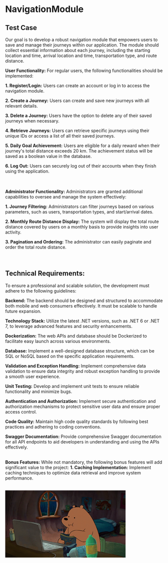 # NavigationModule

## Test Case
Our goal is to develop a robust navigation module that empowers users to save and manage their journeys within our application. The module should collect essential information about each journey, including the starting location and time, arrival location and time, transportation type, and route distance.

**User Functionality:** For regular users, the following functionalities should be implemented:

  **1. Register/Login:** Users can create an account or log in to access the navigation module.

  **2. Create a Journey:** Users can create and save new journeys with all relevant details.

  **3. Delete a Journey:** Users have the option to delete any of their saved journeys when necessary.

  **4. Retrieve Journeys:** Users can retrieve specific journeys using their unique IDs or access a list of all their saved journeys.

  **5. Daily Goal Achievement:** Users are eligible for a daily reward when their journey&#39;s total distance exceeds 20 km. The achievement status will be saved as a boolean value in the database.

  **6. Log Out:** Users can securely log out of their accounts when they finish using the application.
  <br /><br /><br />
  

**Administrator Functionality:** Administrators are granted additional capabilities to oversee and manage
the system effectively:

**1. Journey Filtering:** Administrators can filter journeys based on various parameters, such as users, transportation types, and start/arrival dates.

**2. Monthly Route Distance Display:** The system will display the total route distance covered by users on a monthly basis to provide insights into user activity.

**3. Pagination and Ordering:** The administrator can easily paginate and order the total route distance.<br /><br /><br />


## Technical Requirements:
To ensure a professional and scalable solution, the development must adhere to the following guidelines:

**Backend:** The backend should be designed and structured to accommodate both mobile and web consumers effectively. It must be scalable to handle future expansion.

**Technology Stack:** Utilize the latest .NET versions, such as .NET 6 or .NET 7, to leverage advanced features and security enhancements.

**Dockerization:** The web APIs and database should be Dockerized to facilitate easy launch across various environments.

**Database:** Implement a well-designed database structure, which can be SQL or NoSQL based on the specific application requirements.

**Validation and Exception Handling:** Implement comprehensive data validation to ensure data integrity and robust exception handling to provide a smooth user experience.

**Unit Testing:** Develop and implement unit tests to ensure reliable functionality and minimize bugs.

**Authentication and Authorization:** Implement secure authentication and authorization mechanisms to protect sensitive user data and ensure proper access control.

**Code Quality:** Maintain high code quality standards by following best practices and adhering to coding conventions.

**Swagger Documentation:** Provide comprehensive Swagger documentation for all API endpoints to aid developers in understanding and using the APIs effectively.
<br /><br />

**Bonus Features:** 
While not mandatory, the following bonus features will add significant value to the project:
**1. Caching Implementation:** Implement caching techniques to optimize data retrieval and improve system performance.
<br /><br />

<img src="https://github.com/darsaveli/Mariam/blob/main/1479814528_webarebears.gif" width="385px" align="center">
